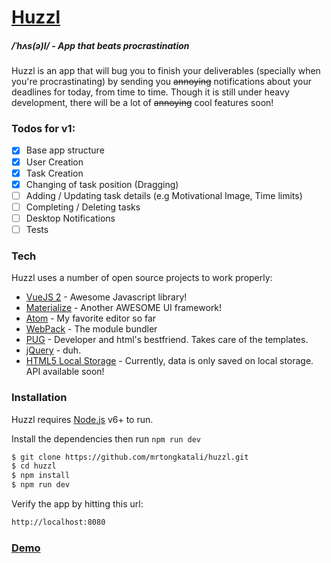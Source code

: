 # [Huzzl](http://huzzl.crazyapp.cloud/)
##### /ˈhʌs(ə)l/ - App that beats procrastination

Huzzl is an app that will bug you to finish your deliverables (specially when you're procrastinating) by sending you ~~annoying~~ notifications about your deadlines for today, from time to time. Though it is still under heavy development, there will be a lot of ~~annoying~~ cool features soon!

### Todos for v1:
- [x] Base app structure
- [x] User Creation
- [x] Task Creation
- [x] Changing of task position (Dragging)
- [ ] Adding / Updating task details (e.g Motivational Image, Time limits)
- [ ] Completing / Deleting tasks
- [ ] Desktop Notifications
- [ ] Tests

### Tech

Huzzl uses a number of open source projects to work properly:

* [VueJS 2](https://vuejs.org/) - Awesome Javascript library!
* [Materialize](http://materializecss.com/) - Another AWESOME UI framework!
* [Atom](https://atom.io/) - My favorite editor so far
* [WebPack](https://webpack.github.io/) - The module bundler
* [PUG](https://pugjs.org/api/getting-started.html) - Developer and html's bestfriend. Takes care of the templates.
* [jQuery](https://jquery.com/) - duh.
* [HTML5 Local Storage](https://github.com/pinguinjkeke/vue-local-storage) - Currently, data is only saved on local storage. API available soon!

### Installation

Huzzl requires [Node.js](https://nodejs.org/) v6+ to run.

Install the dependencies then run `npm run dev`

```sh
$ git clone https://github.com/mrtongkatali/huzzl.git
$ cd huzzl
$ npm install
$ npm run dev
```

Verify the app by hitting this url:
```sh
http://localhost:8080
```

### [Demo](http://huzzl.crazyapp.cloud/)
